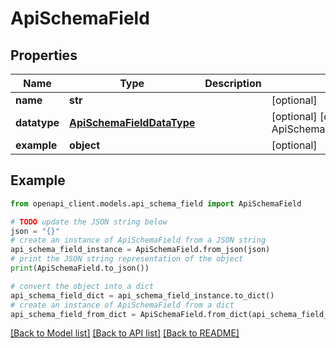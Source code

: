 # ApiSchemaField


## Properties

Name | Type | Description | Notes
------------ | ------------- | ------------- | -------------
**name** | **str** |  | [optional] 
**datatype** | [**ApiSchemaFieldDataType**](ApiSchemaFieldDataType.md) |  | [optional] [default to ApiSchemaFieldDataType.NONE]
**example** | **object** |  | [optional] 

## Example

```python
from openapi_client.models.api_schema_field import ApiSchemaField

# TODO update the JSON string below
json = "{}"
# create an instance of ApiSchemaField from a JSON string
api_schema_field_instance = ApiSchemaField.from_json(json)
# print the JSON string representation of the object
print(ApiSchemaField.to_json())

# convert the object into a dict
api_schema_field_dict = api_schema_field_instance.to_dict()
# create an instance of ApiSchemaField from a dict
api_schema_field_from_dict = ApiSchemaField.from_dict(api_schema_field_dict)
```
[[Back to Model list]](../README.md#documentation-for-models) [[Back to API list]](../README.md#documentation-for-api-endpoints) [[Back to README]](../README.md)


